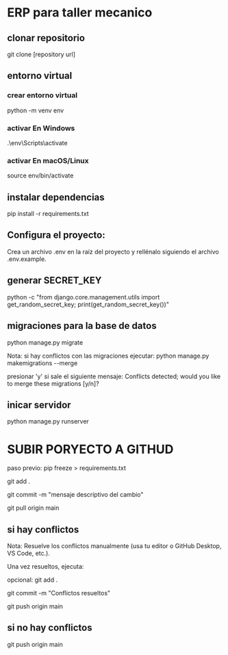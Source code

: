 # ERP para taller mecanico
## clonar repositorio
git clone [repository url]

## entorno virtual

### crear entorno virtual
python -m venv env
### activar En Windows
.\env\Scripts\activate
### activar En macOS/Linux
source env/bin/activate

## instalar dependencias
pip install -r requirements.txt

## Configura el proyecto:
Crea un archivo .env en la raíz del proyecto y rellénalo siguiendo el archivo .env.example.

## generar SECRET_KEY
python -c "from django.core.management.utils import get_random_secret_key; print(get_random_secret_key())"

## migraciones para la base de datos
python manage.py migrate

Nota: si hay conflictos con las migraciones ejecutar: 
python manage.py makemigrations --merge

presionar 'y' si sale el siguiente mensaje:
Conflicts detected; would you like to merge these migrations [y/n]?

## inicar servidor
python manage.py runserver


# SUBIR PORYECTO A GITHUD

paso previo: pip freeze > requirements.txt

git add .

git commit -m "mensaje descriptivo del cambio"

git pull origin main

## si hay conflictos

Nota: Resuelve los conflictos manualmente (usa tu editor o GitHub Desktop, VS Code, etc.).

Una vez resueltos, ejecuta:

opcional: git add .

git commit -m "Conflictos resueltos"

git push origin main

## si no hay conflictos

git push origin main